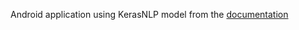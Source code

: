 Android application using KerasNLP model from the [documentation](https://keras.io/api/keras_nlp/models/bert/bert_backbone/)
